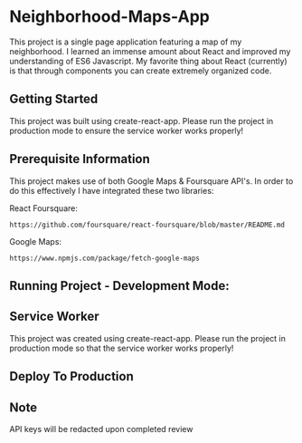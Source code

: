 # Neighborhood-Maps-App

This project is a single page application featuring a map of my neighborhood. I learned an immense amount about React and improved my understanding of ES6 Javascript. My favorite thing about React (currently) is that through components you can create extremely organized code. 

## Getting Started

This project was built using create-react-app. Please run the project in production mode to ensure the service worker works properly!

## Prerequisite Information

 This project makes use of both Google Maps & Foursquare API's. In order to do this effectively I have integrated these two libraries:
 
 React Foursquare:
 
 ```
 https://github.com/foursquare/react-foursquare/blob/master/README.md
 ```
Google Maps:

```
https://www.npmjs.com/package/fetch-google-maps
```




## Running Project - Development Mode:



## Service Worker

This project was created using create-react-app. Please run the project in production mode so that the service worker works properly!

## Deploy To Production



## Note

API keys will be redacted upon completed review
